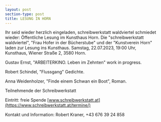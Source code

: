 ```yaml
---
layout: post
section-type: post
title: LESUNG IN HORN
---
```

Ihr seid wieder herzlich eingeladen, schreibwerkstatt waldviertel schmiedet wieder:
Öffentliche Lesung im Kunsthaus Horn.
Die "schreibwerkstatt waldviertel", "Frau Hofer in der Bücherstube" und der "Kunstverein Horn" laden zur Lesung ins Kunsthaus.
Samstag, 22.07.2023, 19:00 Uhr, Kunsthaus, Wiener Straße 2, 3580 Horn.

Gustav Ernst, "ARBEITERKINO. Leben im Zehnten" work in progress.

Robert Schindel, "Flussgang" Gedichte.

Anna Weidenholzer, "Finde einem Schwan ein Boot", Roman.

Teilnehmende der Schreibwerkstatt

Eintritt: freie Spende
[www.schreibwerkstatt.at](https://www.schreibwerkstatt.at/termine/)

Kontakt und Information: Robert Kraner, +43 676 39 24 858
